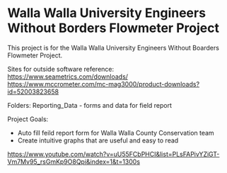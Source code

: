 # Walla Walla University Engineers Without Borders Flowmeter Project

This project is for the Walla Walla University Engineers Without Boarders Flowmeter Project. 


Sites for outside software reference:
https://www.seametrics.com/downloads/
https://www.mccrometer.com/mc-mag3000/product-downloads?id=52003823658

Folders: 
Reporting_Data - forms and data for field report


Project Goals:
- Auto fill feild report form for Walla Walla County Conservation team
- Create intuitive graphs that are useful and easy to read



https://www.youtube.com/watch?v=uU55FCbPHCI&list=PLsFAPivYZiGT-Vm7Mv95_rsGmKp9O8Qpi&index=1&t=1300s
